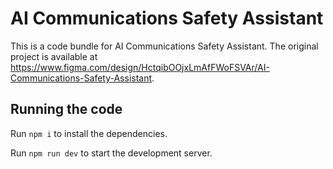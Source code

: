 
  # AI Communications Safety Assistant

  This is a code bundle for AI Communications Safety Assistant. The original project is available at https://www.figma.com/design/HctqibOOjxLmAfFWoFSVAr/AI-Communications-Safety-Assistant.

  ## Running the code

  Run `npm i` to install the dependencies.

  Run `npm run dev` to start the development server.
  
